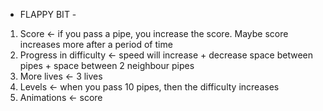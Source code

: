 - FLAPPY BIT -

1) Score <- if you pass a pipe, you increase the score. Maybe score increases more after a period of time
2) Progress in difficulty <- speed will increase + decrease space between pipes + space between 2 neighbour pipes
3) More lives <- 3 lives
4) Levels <- when you pass 10 pipes, then the difficulty increases
5) Animations <- score
